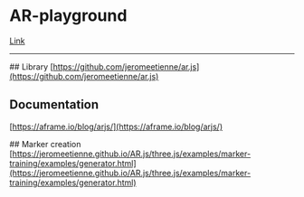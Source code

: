 # AR-playground

[Link](https://josesentis.github.io/AR-playground/)

----

## Library
[https://github.com/jeromeetienne/ar.js](https://github.com/jeromeetienne/ar.js)

## Documentation
[https://aframe.io/blog/arjs/](https://aframe.io/blog/arjs/)

## Marker creation
[https://jeromeetienne.github.io/AR.js/three.js/examples/marker-training/examples/generator.html](https://jeromeetienne.github.io/AR.js/three.js/examples/marker-training/examples/generator.html)
